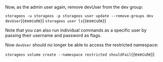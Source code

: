 Now, as the admin user again, remove devUser from the dev group:

`storageos -u storageos -p storageos user update --remove-groups dev devUser`{{execute}}
`storageos user ls`{{execute}}

Note that you can also run individual commands as a specific user by passing
their username and password as flags.

Now `devUser` should no longer be able to access the restricted namespace:

`storageos volume create --namespace restricted shouldFail`{{execute}}

